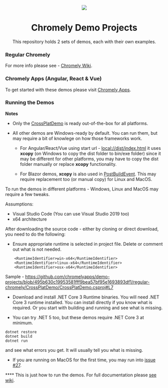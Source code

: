<p align="center"><img src="https://github.com/chromelyapps/Chromely/blob/master/nugets/chromely.ico?raw=true" /></p>
<h1 align="center">Chromely Demo Projects</h1>

<p align="center">This repository holds 2 sets of demos, each with their own examples.</p>

### Regular Chromely
For more info please see - [Chromely Wiki](https://github.com/chromelyapps/Chromely/wiki).

### Chromely Apps (Angular, React & Vue)
To get started with these demos please visit [Chromely Apps](https://github.com/chromelyapps/Chromely/wiki/Chromely-Apps). 


### Running the Demos

**Notes**


- Only the [CrossPlatDemo](https://github.com/chromelyapps/demo-projects/tree/master/regular-chromely/CrossPlatDemo) is ready out-of-the-box for all platforms. 

- All other demos are Windows-ready by default. You can run them, but may require a bit of knowlege on how those frameworks work. 

    - For Angular/React/Vue using start url - [local://dist/index.html](https://github.com/chromelyapps/demo-projects/blob/a844ab6dfc2ca581f22c4dd709a132daca6a930e/angular-react-vue/ChromelyAngular/chromelyconfig.json#L4) it uses **xcopy** (on Windows to copy the dist folder to bin/exe folder) since it may be different for other platforms, you may have to copy the dist folder manually or replace **xcopy** functionality.

    - For Blazor demos, **xcopy** is also used in [PostBuildEvent](https://github.com/chromelyapps/demo-projects/blob/a844ab6dfc2ca581f22c4dd709a132daca6a930e/blazor/WebAssemblyChromelyControllers/WebAssemblyChromelyControllers.csproj#L16). This may require replacement too (or manual copy) for Linux and MacOS.


To run the demos in different platforms - Windows, Linux and MacOS may require a few tweaks.

Assumptions:
- Visual Studio Code (You can use Visual Studio 2019 too)
- x64 architecture

After downloading the source code - either by cloning or direct download, you need to do the following:


- Ensure  appropriate runtime is selected in project file. Delete or comment out what is not needed.
````
    <RuntimeIdentifier>win-x64</RuntimeIdentifier>
    <RuntimeIdentifier>linux-x64</RuntimeIdentifier>
    <RuntimeIdentifier>osx-x64</RuntimeIdentifier>
````
 Sample - https://github.com/chromelyapps/demo-projects/blob/495b630c19953581fff9bea57bf95e1693893df1/regular-chromely/CrossPlatDemo/CrossPlatDemo.csproj#L7
 

- Download and install .NET Core 3 Runtime binaries.
You will need .NET Core 3 runtime installed. You can install directly if you know what is required. Or you start with building and running and see what is missing.

- You can try .NET 5 too, but these demos require .NET Core 3 at minimum.

````
dotnet restore
dotnet build
dotnet run
````
and see what errors you get. It will usually tell you what is missing.

- If you are running on MacOS for the first time, you may run into [issue #27](https://github.com/chromelyapps/demo-projects/issues/27).


**** This is just how to run the demos. For full documentation please [see wiki](https://github.com/chromelyapps/Chromely/wiki).
